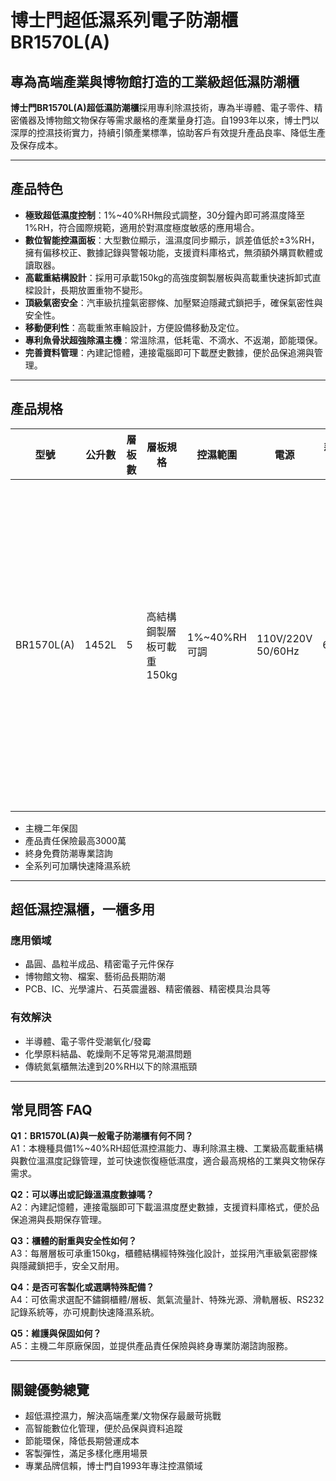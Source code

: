 # 博士門超低濕系列電子防潮櫃 BR1570L(A)

## 專為高端產業與博物館打造的工業級超低濕防潮櫃

**博士門BR1570L(A)超低濕防潮櫃**採用專利除濕技術，專為半導體、電子零件、精密儀器及博物館文物保存等需求嚴格的產業量身打造。自1993年以來，博士門以深厚的控濕技術實力，持續引領產業標準，協助客戶有效提升產品良率、降低生產及保存成本。

---

## 產品特色

- **極致超低濕度控制**：1%~40%RH無段式調整，30分鐘內即可將濕度降至1%RH，符合國際規範，適用於對濕度極度敏感的應用場合。
- **數位智能控濕面板**：大型數位顯示，溫濕度同步顯示，誤差值低於±3%RH，擁有偏移校正、數據記錄與警報功能，支援資料庫格式，無須額外購買軟體或讀取器。
- **高載重結構設計**：採用可承載150kg的高強度鋼製層板與高載重快速拆卸式直樑設計，長期放置重物不變形。
- **頂級氣密安全**：汽車級抗撞氣密膠條、加壓緊迫隱藏式鎖把手，確保氣密性與安全性。
- **移動便利性**：高載重煞車輪設計，方便設備移動及定位。
- **專利魚骨狀超強除濕主機**：常溫除濕，低耗電、不滴水、不返潮，節能環保。
- **完善資料管理**：內建記憶體，連接電腦即可下載歷史數據，便於品保追溯與管理。

---

## 產品規格

| 型號        | 公升數 | 層板數 | 層板規格                 | 控濕範圍     | 電源                | 耗電量 | 外部尺寸(mm)       | 內部尺寸(mm)       | 選購配備                |
|-------------|--------|--------|--------------------------|--------------|---------------------|--------|--------------------|---------------------|-------------------------|
| BR1570L(A)  | 1452L  | 5      | 高結構鋼製層板可載重150kg | 1%~40%RH 可調| 110V/220V 50/60Hz   | 64W    | W1200xH1951xD700   | W1198xH1795xD698    | 不鏽鋼櫃體/層板、氮氣流量計、特殊光源、櫃內插座、滑軌層板、警示鈴、類比式溫濕度掛表、特殊鎖具/輪、RS232溫濕度記錄系統等 |

- 主機二年保固
- 產品責任保險最高3000萬
- 終身免費防潮專業諮詢
- 全系列可加購快速降濕系統

---

## 超低濕控濕櫃，一櫃多用

### 應用領域
- 晶圓、晶粒半成品、精密電子元件保存
- 博物館文物、檔案、藝術品長期防潮
- PCB、IC、光學濾片、石英震盪器、精密儀器、精密模具治具等

### 有效解決
- 半導體、電子零件受潮氧化/發霉
- 化學原料結晶、乾燥劑不足等常見潮濕問題
- 傳統氮氣櫃無法達到20%RH以下的除濕瓶頸

---

## 常見問答 FAQ

**Q1：BR1570L(A)與一般電子防潮櫃有何不同？**  
A1：本機種具備1%~40%RH超低濕控濕能力、專利除濕主機、工業級高載重結構與數位溫濕度記錄管理，並可快速恢復極低濕度，適合最高規格的工業與文物保存需求。

**Q2：可以導出或記錄溫濕度數據嗎？**  
A2：內建記憶體，連接電腦即可下載溫濕度歷史數據，支援資料庫格式，便於品保追溯與長期保存管理。

**Q3：櫃體的耐重與安全性如何？**  
A3：每層層板可承重150kg，櫃體結構經特殊強化設計，並採用汽車級氣密膠條與隱藏鎖把手，安全又耐用。

**Q4：是否可客製化或選購特殊配備？**  
A4：可依需求選配不鏽鋼櫃體/層板、氮氣流量計、特殊光源、滑軌層板、RS232記錄系統等，亦可規劃快速降濕系統。

**Q5：維護與保固如何？**  
A5：主機二年原廠保固，並提供產品責任保險與終身專業防潮諮詢服務。

---

## 關鍵優勢總覽

- 超低濕控濕力，解決高端產業/文物保存最嚴苛挑戰
- 高智能數位化管理，便於品保與資料追蹤
- 節能環保，降低長期營運成本
- 客製彈性，滿足多樣化應用場景
- 專業品牌信賴，博士門自1993年專注控濕領域